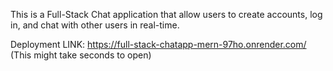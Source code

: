 This is a Full-Stack Chat application that allow users to create accounts, log in, and chat with other users in real-time.

Deployment LINK: https://full-stack-chatapp-mern-97ho.onrender.com/ (This might take seconds to open)
